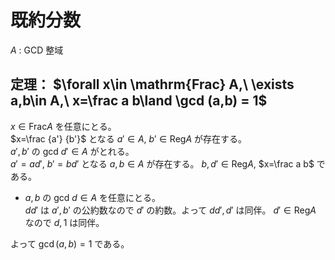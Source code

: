 # 既約分数
$A$ : GCD 整域
## 定理： $\forall x\in \mathrm{Frac} A,\ \exists a,b\in A,\ x=\frac a b\land \gcd (a,b) = 1$
$x\in \mathrm{Frac} A$ を任意にとる。  
$x=\frac {a'} {b'}$ となる $a'\in A$, $b'\in \mathrm{Reg} A$ が存在する。  
$a',b'$ の gcd $d'\in A$ がとれる。  
$a'=ad'$, $b'=bd'$ となる $a,b \in A$ が存在する。 $b,d'\in \mathrm{Reg} A$, $x=\frac a b$ である。  
- $a,b$ の gcd $d\in A$ を任意にとる。  
$dd'$ は $a',b'$ の公約数なので $d'$ の約数。よって $dd',d'$ は同伴。
$d'\in \mathrm{Reg} A$ なので $d,1$ は同伴。

よって $\gcd(a,b)=1$ である。
